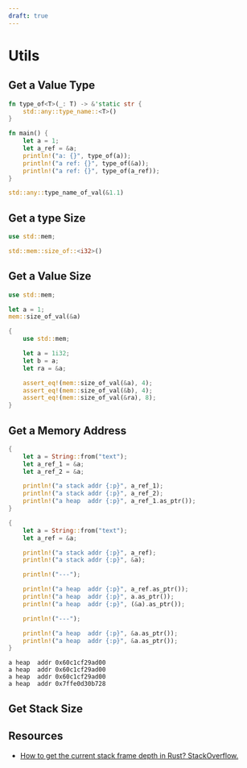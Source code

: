 ```yaml
---
draft: true
---
```


# Utils

## Get a Value Type

```rust
fn type_of<T>(_: T) -> &'static str {
    std::any::type_name::<T>()
}

fn main() {
    let a = 1;
    let a_ref = &a;
    println!("a: {}", type_of(a));
    println!("a ref: {}", type_of(&a));
    println!("a ref: {}", type_of(a_ref));
}
```

```rust
std::any::type_name_of_val(&1.1)
```

## Get a type Size

```rust
use std::mem;

std::mem::size_of::<i32>()
```

## Get a Value Size

```rust
use std::mem;

let a = 1;
mem::size_of_val(&a)
```

```rust
{
    use std::mem;

    let a = 1i32;
    let b = a;
    let ra = &a;

    assert_eq!(mem::size_of_val(&a), 4);
    assert_eq!(mem::size_of_val(&b), 4);
    assert_eq!(mem::size_of_val(&ra), 8);
}
```

## Get a Memory Address

```rust
{
    let a = String::from("text");
    let a_ref_1 = &a;
    let a_ref_2 = &a;

    println!("a stack addr {:p}", a_ref_1);
    println!("a stack addr {:p}", a_ref_2);
    println!("a heap  addr {:p}", a_ref_1.as_ptr());
}
```

```rust
{
    let a = String::from("text");
    let a_ref = &a;

    println!("a stack addr {:p}", a_ref);
    println!("a stack addr {:p}", &a);

    println!("---");

    println!("a heap  addr {:p}", a_ref.as_ptr());
    println!("a heap  addr {:p}", a.as_ptr());
    println!("a heap  addr {:p}", (&a).as_ptr());

    println!("---");

    println!("a heap  addr {:p}", &a.as_ptr());
    println!("a heap  addr {:p}", &a.as_ptr());
}
```

```output
a heap  addr 0x60c1cf29ad00
a heap  addr 0x60c1cf29ad00
a heap  addr 0x60c1cf29ad00
a heap  addr 0x7ffe0d30b728
```

## Get Stack Size

## Resources

* [How to get the current stack frame depth in Rust? StackOverflow.](https://stackoverflow.com/questions/69141478/how-to-get-the-current-stack-frame-depth-in-rust)
